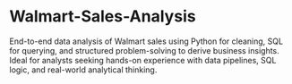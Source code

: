 # Walmart-Sales-Analysis
End-to-end data analysis of Walmart sales using Python for cleaning, SQL for querying, and structured problem-solving to derive business insights. Ideal for analysts seeking hands-on experience with data pipelines, SQL logic, and real-world analytical thinking.
